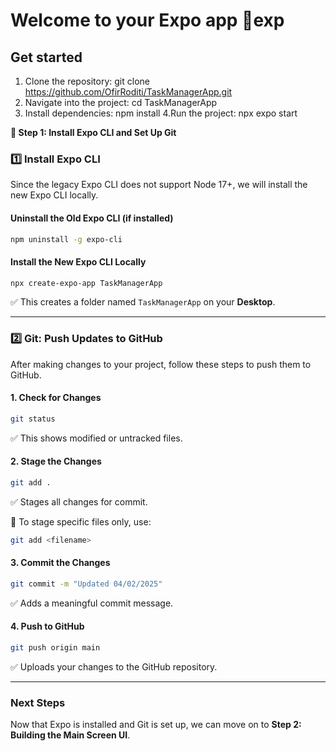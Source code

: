 # Welcome to your Expo app 👋exp

## Get started
1. Clone the repository:
   git clone https://github.com/OfirRoditi/TaskManagerApp.git
2. Navigate into the project:
	 cd TaskManagerApp
3. Install dependencies:
	npm install
4.Run the project:
	 npx expo start

**📌 Step 1: Install Expo CLI and Set Up Git**

### **1️⃣ Install Expo CLI**
Since the legacy Expo CLI does not support Node 17+, we will install the new Expo CLI locally.

#### **Uninstall the Old Expo CLI (if installed)**
```sh
npm uninstall -g expo-cli
```

#### **Install the New Expo CLI Locally**
```sh
npx create-expo-app TaskManagerApp
```
✅ This creates a folder named `TaskManagerApp` on your **Desktop**.

---

### **2️⃣ Git: Push Updates to GitHub**
After making changes to your project, follow these steps to push them to GitHub.

#### **1. Check for Changes**
```sh
git status
```
✅ This shows modified or untracked files.

#### **2. Stage the Changes**
```sh
git add .
```
✅ Stages all changes for commit.

📌 To stage specific files only, use:
```sh
git add <filename>
```

#### **3. Commit the Changes**
```sh
git commit -m "Updated 04/02/2025"
```
✅ Adds a meaningful commit message.

#### **4. Push to GitHub**
```sh
git push origin main
```
✅ Uploads your changes to the GitHub repository.

---

### **Next Steps**
Now that Expo is installed and Git is set up, we can move on to **Step 2: Building the Main Screen UI**.
